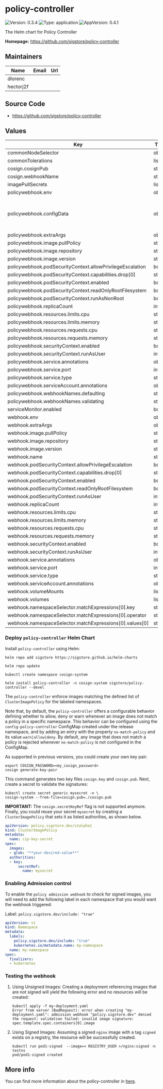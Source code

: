 # policy-controller

![Version: 0.3.4](https://img.shields.io/badge/Version-0.3.4-informational?style=flat-square) ![Type: application](https://img.shields.io/badge/Type-application-informational?style=flat-square) ![AppVersion: 0.4.1](https://img.shields.io/badge/AppVersion-0.4.1-informational?style=flat-square)

The Helm chart for Policy  Controller

**Homepage:** <https://github.com/sigstore/policy-controller>

## Maintainers

| Name | Email | Url |
| ---- | ------ | --- |
| dlorenc |  |  |
| hectorj2f |  |  |

## Source Code

* <https://github.com/sigstore/policy-controller>

## Values

| Key | Type | Default | Description |
|-----|------|---------|-------------|
| commonNodeSelector | object | `{}` |  |
| commonTolerations | list | `[]` |  |
| cosign.cosignPub | string | `""` |  |
| cosign.webhookName | string | `"policy.sigstore.dev"` |  |
| imagePullSecrets | list | `[]` |  |
| policywebhook.env | object | `{}` |  |
| policywebhook.configData | object | `{}` | Set the data of the `policy-config-controller` configmap |
| policywebhook.extraArgs | object | `{}` |  |
| policywebhook.image.pullPolicy | string | `"IfNotPresent"` |  |
| policywebhook.image.repository | string | `"ghcr.io/sigstore/policy-controller/policy-webhook"` |  |
| policywebhook.image.version | string | `"sha256:7ed0b012751d9941cb7b969ab2c37f5633d4dba2b2b445a6e6e23a91de554d6b"` | `"v0.4.2"` |
| policywebhook.podSecurityContext.allowPrivilegeEscalation | bool | `false` |  |
| policywebhook.podSecurityContext.capabilities.drop[0] | string | `"ALL"` |  |
| policywebhook.podSecurityContext.enabled | bool | `true` |  |
| policywebhook.podSecurityContext.readOnlyRootFilesystem | bool | `true` |  |
| policywebhook.podSecurityContext.runAsNonRoot | bool | `true` |  |
| policywebhook.replicaCount | int | `1` |  |
| policywebhook.resources.limits.cpu | string | `"100m"` |  |
| policywebhook.resources.limits.memory | string | `"256Mi"` |  |
| policywebhook.resources.requests.cpu | string | `"100m"` |  |
| policywebhook.resources.requests.memory | string | `"128Mi"` |  |
| policywebhook.securityContext.enabled | bool | `false` |  |
| policywebhook.securityContext.runAsUser | int | `65532` |  |
| policywebhook.service.annotations | object | `{}` |  |
| policywebhook.service.port | int | `443` |  |
| policywebhook.service.type | string | `"ClusterIP"` |  |
| policywebhook.serviceAccount.annotations | object | `{}` |  |
| policywebhook.webhookNames.defaulting | string | `"defaulting.clusterimagepolicy.sigstore.dev"` |  |
| policywebhook.webhookNames.validating | string | `"validating.clusterimagepolicy.sigstore.dev"` |  |
| serviceMonitor.enabled | bool | `false` |  |
| webhook.env | object | `{}` |  |
| webhook.extraArgs | object | `{}` |  |
| webhook.image.pullPolicy | string | `"IfNotPresent"` |  |
| webhook.image.repository | string | `"ghcr.io/sigstore/policy-controller/policy-controller"` |  |
| webhook.image.version | string | `"sha256:435373b2bde7ed3fe133ff0d59bb4a23a0e15762320c9547fe6d1d042ab50c6c"` | `"v0.4.2"` |
| webhook.name | string | `"webhook"` |  |
| webhook.podSecurityContext.allowPrivilegeEscalation | bool | `false` |  |
| webhook.podSecurityContext.capabilities.drop[0] | string | `"ALL"` |  |
| webhook.podSecurityContext.enabled | bool | `true` |  |
| webhook.podSecurityContext.readOnlyRootFilesystem | bool | `true` |  |
| webhook.podSecurityContext.runAsUser | int | `1000` |  |
| webhook.replicaCount | int | `1` |  |
| webhook.resources.limits.cpu | string | `"100m"` |  |
| webhook.resources.limits.memory | string | `"256Mi"` |  |
| webhook.resources.requests.cpu | string | `"100m"` |  |
| webhook.resources.requests.memory | string | `"128Mi"` |  |
| webhook.securityContext.enabled | bool | `false` |  |
| webhook.securityContext.runAsUser | int | `65532` |  |
| webhook.service.annotations | object | `{}` |  |
| webhook.service.port | int | `443` |  |
| webhook.service.type | string | `"ClusterIP"` |  |
| webhook.serviceAccount.annotations | object | `{}` |  |
| webhook.volumeMounts | list | `[]` |  |
| webhook.volumes | list | `[]` |  |
| webhook.namespaceSelector.matchExpressions[0].key | string | `"policy.sigstore.dev/include"` |  |
| webhook.namespaceSelector.matchExpressions[0].operator | string | `"In"` |  |
| webhook.namespaceSelector.matchExpressions[0].values[0] | string | `"true"` |  |

### Deploy `policy-controller` Helm Chart

Install `policy-controller` using Helm:

```shell
helm repo add sigstore https://sigstore.github.io/helm-charts

helm repo update

kubectl create namespace cosign-system

helm install policy-controller -n cosign-system sigstore/policy-controller --devel
```

The `policy-controller` enforce images matching the defined list of `ClusterImagePolicy` for the labeled namespaces.

Note that, by default, the `policy-controller` offers a configurable behavior defining whether to allow, deny or warn whenever an image does not match a policy in a specific namespace. This behavior can be configured using the `config-policy-controller` ConfigMap created under the release namespace, and by adding an entry with the property `no-match-policy` and its value `warn|allow|deny`.
By default, any image that does not match a policy is rejected whenever `no-match-policy` is not configured in the ConfigMap.

As supported in previous versions, you could create your own key pair:

```shell
export COSIGN_PASSWORD=<my_cosign_password>
cosign generate-key-pair
```

This command generates two key files `cosign.key` and `cosign.pub`. Next, create a secret to validate the signatures:

```shell
kubectl create secret generic mysecret -n \
cosign-system --from-file=cosign.pub=./cosign.pub
```

**IMPORTANT:** The `cosign.secretKeyRef` flag is not supported anymore. Finally, you could reuse your secret `mysecret` by creating a `ClusterImagePolicy` that sets it as listed authorities, as shown below.

```yaml
apiVersion: policy.sigstore.dev/v1alpha1
kind: ClusterImagePolicy
metadata:
  name: cip-key-secret
spec:
  images:
  - glob: "**your-desired-value**"
  authorities:
  - key:
      secretRef:
        name: mysecret

```

### Enabling Admission control

To enable the `policy admission webhook` to check for signed images, you will need to add the following label in each namespace that you would want the webhook triggered:

Label: `policy.sigstore.dev/include: "true"`

```yaml
apiVersion: v1
kind: Namespace
metadata:
  labels:
    policy.sigstore.dev/include: "true"
    kubernetes.io/metadata.name: my-namespace
  name: my-namespace
spec:
  finalizers:
  - kubernetes
```

### Testing the webhook

1. Using Unsigned Images:
Creating a deployment referencing images that are not signed will yield the following error and no resources will be created:

    ```shell
    kubectl apply -f my-deployment.yaml
    Error from server (BadRequest): error when creating "my-deployment.yaml": admission webhook "policy.sigstore.dev" denied the request: validation failed: invalid image signature: spec.template.spec.containers[0].image
    ```

2. Using Signed Images: Assuming a signed `nginx` image with a tag `signed` exists on a registry, the resource will be successfully created.

   ```shell
   kubectl run pod1-signed  --image=< REGISTRY_USER >/nginx:signed -n testns
   pod/pod1-signed created
   ```


## More info

You can find more information about the policy-controller in [here](https://docs.sigstore.dev/policy-controller/overview/).
